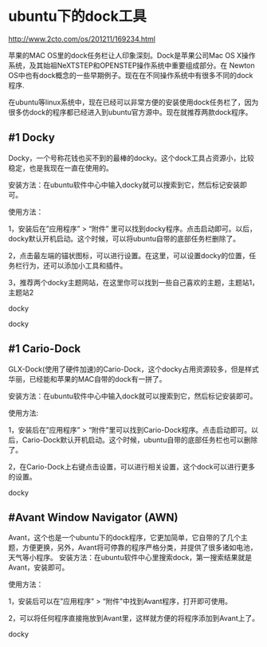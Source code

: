 ubuntu下的dock工具
=======


http://www.2cto.com/os/201211/169234.html

苹果的MAC OS里的dock任务栏让人印象深刻。Dock是苹果公司Mac OS X操作系统，及其始祖NeXTSTEP和OPENSTEP操作系统中重要组成部分。在 Newton OS中也有dock概念的一些早期例子。现在在不同操作系统中有很多不同的dock程序.


在ubuntu等linux系统中，现在已经可以非常方便的安装使用dock任务栏了，因为很多仿dock的程序都已经进入到ubuntu官方源中。现在就推荐两款dock程序。



#1	Docky
-------

Docky，一个号称花钱也买不到的最棒的docky。这个dock工具占资源小，比较稳定，也是我现在一直在使用的。

安装方法：在ubuntu软件中心中输入docky就可以搜索到它，然后标记安装即可。

使用方法：

1，安装后在”应用程序” > “附件” 里可以找到docky程序。点击启动即可。以后，docky默认开机启动。这个时候，可以将ubuntu自带的底部任务栏删除了。
 
2，点击最左端的锚状图标，可以进行设置。在这里，可以设置docky的位置，任务栏行为，还可以添加小工具和插件。
 
3，推荐两个docky主题网站，在这里你可以找到一些自己喜欢的主题，主题站1，主题站2
 
docky
 
docky


#1	Cario-Dock
-------


GLX-Dock(使用了硬件加速)的Cario-Dock，这个docky占用资源较多，但是样式华丽，已经能和苹果的MAC自带的dock有一拼了。


安装方法：在ubuntu软件中心中输入dock就可以搜索到它，然后标记安装即可。

使用方法:

1，安装后在”应用程序” > “附件”里可以找到Cario-Dock程序。点击启动即可。以后，Cario-Dock默认开机启动。这个时候，ubuntu自带的底部任务栏也可以删除了。
 
2，在Cario-Dock上右键点击设置，可以进行相关设置，这个dock可以进行更多的设置。
 
docky


#Avant Window Navigator (AWN)
-------

Avant，这个也是一个ubuntu下的dock程序，它更加简单，它自带的了几个主题，方便更换，另外，Avant将可停靠的程序严格分类，并提供了很多诸如电池，天气等小程序。
安装方法：在ubuntu软件中心里搜索dock，第一搜索结果就是Avant，安装即可。
 
使用方法：
 
1，安装后可以在”应用程序” > “附件”中找到Avant程序，打开即可使用。
 
2，可以将任何程序直接拖放到Avant里，这样就方便的将程序添加到Avant上了。

docky
 